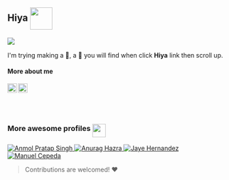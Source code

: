 ## Hiya <img align="center" src="https://media.giphy.com/media/1fhj2FW0661V3Nb2Me/giphy.gif" width="50">
<div style="display:inline-block">
  <a href="https://github.com/anuraghazra/github-readme-stats#customization">
    <img align="left" src="https://github-readme-stats.vercel.app/api?username=ming-tsai&show_icons=true&theme=buefy&hide_border=true" />
  </a>
  <br />

  I'm trying making a 🤖, a 🐛 you will find when click **Hiya** link then scroll up.

  #### More about me

  <a href="https://www.linkedin.com/in/ming-tsai/">
    <img align="left" alt="Ming Tsai | LinkedIn" width="21px" height="21px" src="https://raw.githubusercontent.com/ming-tsai/ming-tsai/master/assets/linkedin.svg" />
  </a>
  <a href="https://sourcerer.io/ming-tsai">
    <img align="left" src="https://sourcerer.io/icons/logo-sharing.svg" height="21px" width="21px" alt="Sourcerer">
  </a>
  <br />
  <br />
  <br />
  <br />
</div>

### More awesome profiles <img align="top" src="https://media.giphy.com/media/1ZDCwrqow6vioQX4Yi/giphy.gif" width="30">
<a href="https://github.com/anmol098">
  <img src="https://avatars2.githubusercontent.com/u/15426564?s=60&u=d8328dd0939070360893b3a955f50eb8fd8ac144&v=4" alt="Anmol Pratap Singh">
</a>
<a href="https://github.com/anuraghazra">
  <img src="https://avatars0.githubusercontent.com/u/35374649?s=60&u=1d031ad477ef5f38e1e4ea5474ba5fc29bcbeab9&v=4" alt="Anurag Hazra">
</a>
<a href="https://github.com/jayehernandez">
  <img src="https://avatars3.githubusercontent.com/u/13959651?s=60&u=7c7e8c32a1b6c838daca2b689376539288a8572a&v=4" alt="Jaye Hernandez">
</a>
<a href="https://github.com/mecm1993">
  <img src="https://avatars0.githubusercontent.com/u/8043309?s=60&v=4" alt="Manuel Cepeda">
</a>
<br />

> Contributions are welcomed! ❤
